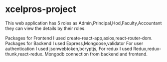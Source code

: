 # xcelpros-project

This web application has 5 roles as Admin,Principal,Hod,Faculty,Accountant they can view the details by their roles.

Packages for Frontend I used create-react-app,axios,react-router-dom.
Packages for Backend  I used Express,Mongoose,validator
For user authentication I used jsonwebtoken,bcryptjs,
For redux I used Redux,redux-thunk,react-redux.
Mongodb connection from backend and  frontend.
